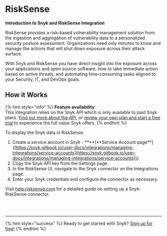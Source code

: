 # RiskSense

**Introduction to Snyk and RiskSense Integration**

RiskSense provides a risk-based vulnerability management solution from the ingestion and aggregation of vulnerability data to a personalized security posture assessment. Organizations need only minutes to know and manage the actions that will shut down exposure across their attack surface.

With Snyk and RiskSense you have direct insight into the exposure across your applications and open source software, how to take immediate action based on active threats, and automating time-consuming tasks aligned to your Security, IT, and DevOps goals.

## How it Works

{% hint style="info" %}
**Feature availability**  
This integration relies on the Snyk API which is only available to paid Snyk plans. [Find out more about the API](https://snyk.docs.apiary.io/#), or [review your own plan and start a free trial](https://app.snyk.io/manage/billing) to experience the full value Snyk offers.
{% endhint %}

To display the Snyk data in RiskSense:

1. Create a service account in Snyk -  **\*\*\[**Service Account page\*\*\]\([https://snyk.gitbook.io/user-docs/integrations/managing-integrations/service-accounts](https://snyk.gitbook.io/user-docs/integrations/managing-integrations/service-accounts)\)
2. Copy the Snyk API key from the Settings page.
3. In the RiskSense UI, navigate to the Snyk connector on the Integrations page.
4. Enter your Snyk credentials and configure the connector as necessary.

Visit [help.risksense.com](https://help.risksense.com/en/snyk-connector-guide) for a detailed guide on setting up a Snyk-RiskSense connector.

 
<br><br><hr>

{% hint style="success" %}
Ready to get started with Snyk? [Sign up for free!](https://snyk.io/login?cta=sign-up&loc=footer&page=support_docs_page)
{% endhint %}